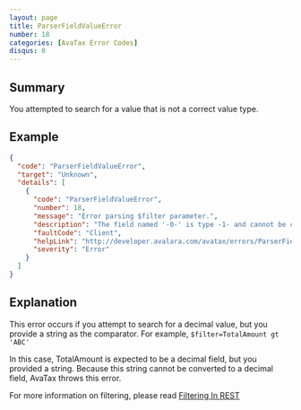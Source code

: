 ```yaml
---
layout: page
title: ParserFieldValueError
number: 18
categories: [AvaTax Error Codes]
disqus: 0
---
```


## Summary

You attempted to search for a value that is not a correct value type.

## Example

```json
{
  "code": "ParserFieldValueError",
  "target": "Unknown",
  "details": [
    {
      "code": "ParserFieldValueError",
      "number": 18,
      "message": "Error parsing $filter parameter.",
      "description": "The field named '-0-' is type -1- and cannot be compared to '-2-'",
      "faultCode": "Client",
      "helpLink": "http://developer.avalara.com/avatax/errors/ParserFieldValueError",
      "severity": "Error"
    }
  ]
}
```

## Explanation

This error occurs if you attempt to search for a decimal value, but you provide a string as the comparator.  For example, `$filter=TotalAmount gt 'ABC'`
    
In this case, TotalAmount is expected to be a decimal field, but you provided a string.  Because this string cannot be converted to a decimal field, AvaTax throws this error.

For more information on filtering, please read <a href="http://developer.avalara.com/avatax/filtering-in-rest/">Filtering In REST</a>
